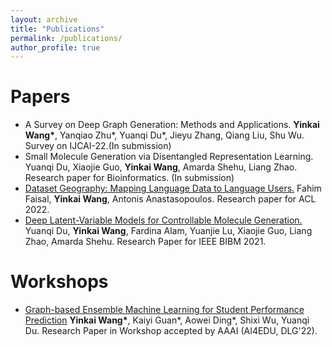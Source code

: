 ```yaml
---
layout: archive
title: "Publications"
permalink: /publications/
author_profile: true
---
```

Papers
======
 * A Survey on Deep Graph Generation: Methods and Applications. **Yinkai Wang\***, Yanqiao Zhu\*, Yuanqi Du\*, Jieyu Zhang, Qiang Liu, Shu Wu. Survey on IJCAI-22.(In submission)
 * Small Molecule Generation via Disentangled Representation Learning. Yuanqi Du, Xiaojie Guo, **Yinkai Wang**, Amarda Shehu, Liang Zhao. Research paper for Bioinformatics. (In submission)
 * [Dataset Geography: Mapping Language Data to Language Users.](https://arxiv.org/abs/2112.03497) Fahim Faisal, **Yinkai Wang**, Antonis Anastasopoulos. Research paper for ACL 2022.
 * [Deep Latent-Variable Models for Controllable Molecule Generation.](https://ieeexplore.ieee.org/document/9669692) Yuanqi Du, **Yinkai Wang**, Fardina Alam, Yuanjie Lu, Xiaojie Guo, Liang Zhao, Amarda Shehu. Research Paper for IEEE BIBM 2021.

Workshops
======
* [Graph-based Ensemble Machine Learning for Student Performance Prediction](https://arxiv.org/abs/2112.07893) **Yinkai Wang\***, Kaiyi Guan\*, Aowei Ding\*, Shixi Wu, Yuanqi Du. Research Paper in Workshop accepted by AAAI (AI4EDU, DLG'22).
